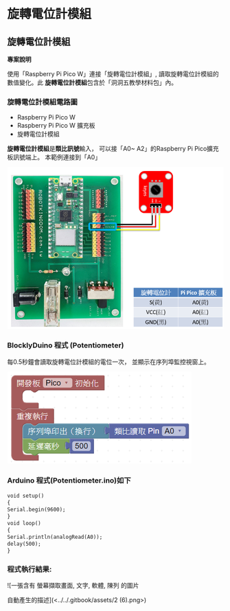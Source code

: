 # 旋轉電位計模組

## 旋轉電位計模組 <a href="#hlk124882073" id="hlk124882073"></a>

**專案說明**

使用「Raspberry Pi Pico W」連接「旋轉電位計模組」, 讀取旋轉電位計模組的數值變化。此 **旋轉電位計模組**包含於「洞洞五教學材料包」內。

### **旋轉電位計模組電路圖**

* Raspberry Pi Pico W
* Raspberry Pi Pico W 擴充板
* 旋轉電位計模組

**旋轉電位計模組**是**類比訊號**輸入， 可以接「A0\~ A2」的Raspberry Pi Pico擴充板訊號端上。 本範例連接到「A0」

![](<../../.gitbook/assets/0 (18).png>)

### **BlocklyDuino 程式 (Potentiometer)**

每0.5秒鐘會讀取旋轉電位計模組的電位一次， 並顯示在序列埠監控視窗上。

![](<../../.gitbook/assets/1 (20).png>)

### **Arduino 程式(Potentiometer.ino)如下**

```
void setup()
{
Serial.begin(9600);
}
void loop()
{
Serial.println(analogRead(A0));
delay(500);
}
```

### **程式執行結果:**

![一張含有 螢幕擷取畫面, 文字, 軟體, 陳列 的圖片

自動產生的描述](<../../.gitbook/assets/2 (6).png>)
